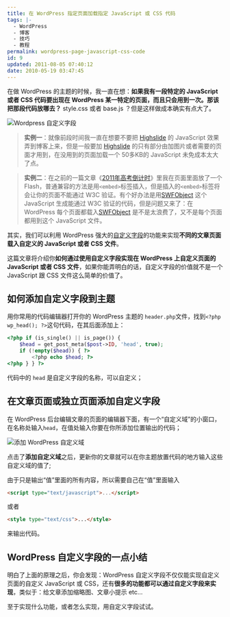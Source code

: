 ```yaml
---
title: 在 WordPress 指定页面加载指定 JavaScript 或 CSS 代码
tags: |-
  - WordPress
  - 博客
  - 技巧
  - 教程
permalink: wordpress-page-javascript-css-code
id: 9
updated: 2011-08-05 07:40:12
date: 2010-05-19 03:47:45
---
```


在做 WordPress 的主题的时候，我一直在想：**如果我有一段特定的 JavaScript 或者 CSS 代码要出现在 WordPress 某一特定的页面，而且只会用到一次。那该把那段代码放哪去？** style.css 或者 base.js ？但是这样做成本确实有点大了。

<!--more-->

![](/images/2010/05/Using_Custom_Fields.png "Wordpress 自定义字段")

> **实例一**：就像前段时间我一直在想要不要把 [Highslide](http://highslide.com/) 的 JavaScript 效果弄到博客上来，但是一般要加 [Highslide](http://highslide.com/) 的只有部分由加图片或者需要的页面才用到，在没用到的页面加载一个 50多KB的 JavaScript 未免成本太大了点。

> **实例二**：在之前的一篇文章《[2011年高考倒计时](https://lukesign.com/2011-gaokao-flash/)》里我在页面里面放了一个 Flash，普通兼容的方法是用`<embed>`标签插入，但是插入的`<embed>`标签将会让你的页面不能通过 W3C 验证。有个好办法是用[SWFObject](http://code.google.com/p/swfobject/) 这个 JavaScript 生成能通过 W3C 验证的代码，但是问题又来了：在 WordPress 每个页面都载入[SWFObject](http://code.google.com/p/swfobject/) 是不是太浪费了，又不是每个页面都用到这个 JavaScript 文件。

其实，我们可以利用 WordPress 强大的[自定义字段](http://codex.wordpress.org/Using_Custom_Fields)的功能来实现**不同的文章页面载入自定义的 JavaScript 或者 CSS 文件**。

这篇文章将介绍你**如何通过使用自定义字段实现在 WordPress 上自定义页面的 JavaScript 或者 CSS 文件**，如果你能弄明白的话，自定义字段的价值就不是一个 JavaScript 跟 CSS 文件这么简单的价值了。

## 如何添加自定义字段到主题

用你常用的代码编辑器打开你的 WordPress 主题的 `header.php`文件，找到`<?php wp_head(); ?>`这句代码，在其后面添加上：

```php
<?php if (is_single() || is_page()) {
	$head = get_post_meta($post->ID, 'head', true);
	if (!empty($head)) { ?>
		<?php echo $head; ?>
<?php } } ?>
```

代码中的 `head` 是自定义字段的名称，可以自定义；

## 在文章页面或独立页面添加自定义字段

在 WordPress 后台编辑文章的页面的编辑器下面，有一个“自定义域”的小窗口，在名称处输入`head`，在值处输入你要在你所添加位置输出的代码；

![](/images/2010/05/Add_Custom_Fields.png "添加 WordPress 自定义域")

点击了**添加自定义域**之后，更新你的文章就可以在你主题放置代码的地方输入这些自定义域的值了;

由于只是输出“值”里面的所有内容，所以需要自己在“值”里面输入

```html
<script type="text/javascript">...</script>
```

或者

```html
<style type="text/css">...</style>
```

来输出代码。

## WordPress 自定义字段的一点小结

明白了上面的原理之后，你会发现：WordPress 自定义字段不仅仅能实现自定义页面的自定义 JavaScript 或 CSS，还有**很多的功能都可以通过自定义字段来实现**，类似于：给文章添加缩略图、文章小提示 etc...

至于实现什么功能，或者怎么实现，用自定义字段试试。
